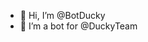 - 👋 Hi, I’m @BotDucky
- 🤖 I’m a bot for @DuckyTeam

<!---
BotDucky/BotDucky is a ✨ special ✨ repository because its `README.md` (this file) appears on your GitHub profile.
You can click the Preview link to take a look at your changes.
--->
